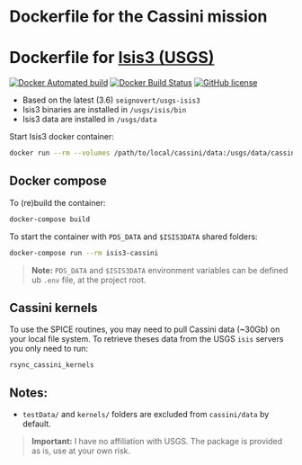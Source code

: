 Dockerfile for the Cassini mission
===================================

Dockerfile for [Isis3 (USGS)](https://isis.astrogeology.usgs.gov/)
=========================

[![Docker Automated build](https://img.shields.io/docker/automated/seignovert/isis3-cassini.svg)](https://hub.docker.com/r/seignovert/isis3-cassini/)
[![Docker Build Status](https://img.shields.io/docker/build/seignovert/isis3-cassini.svg)](https://hub.docker.com/r/seignovert/isis3-cassini/)
[![GitHub license](https://img.shields.io/github/license/seignovert/docker-usgs-isis3-cassini.svg)](https://github.com/seignovert/docker-usgs-isis3-cassini/blob/master/LICENSE.md)

- Based on the latest (3.6) `seignovert/usgs-isis3`
- Isis3 binaries are installed in `/usgs/isis/bin`
- Isis3 data are installed in `/usgs/data`

Start Isis3 docker container:
```bash
docker run --rm --volumes /path/to/local/cassini/data:/usgs/data/cassini -it seignovert/isis3-cassini
```

Docker compose
------
To (re)build the container:
```bash
docker-compose build
```

To start the container with `PDS_DATA` and `$ISIS3DATA` shared folders:
```bash
docker-compose run --rm isis3-cassini
```

> __Note:__ `PDS_DATA` and `$ISIS3DATA` environment variables can be defined ub `.env` file, at the project root.

Cassini kernels
----------------
To use the SPICE routines, you may need to pull Cassini data (~30Gb) on your local file system.
To retrieve theses data from the USGS `isis` servers you only need to run:
```
rsync_cassini_kernels
```

Notes:
-----
- `testData/` and `kernels/` folders are excluded from `cassini/data` by default.

> __Important:__ I have no affiliation with USGS. The package is provided as is, use at your own risk.